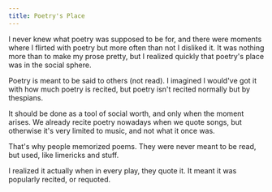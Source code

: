 ```yaml
---
title: Poetry's Place
---
```


I never knew what poetry was supposed to be for, and there were moments where I flirted with poetry but more often than not I disliked it. It was nothing more than to make my prose pretty, but I realized quickly that poetry's place was in the social sphere.

Poetry is meant to be said to others (not read). I imagined I would've got it with how much poetry is recited, but poetry isn't recited normally but by thespians. 

It should be done as a tool of social worth, and only when the moment arises. We already recite poetry nowadays when we quote songs, but otherwise it's very limited to music, and not what it once was.

That's why people memorized poems. They were never meant to be read, but used, like limericks and stuff.

I realized it actually when in every play, they quote it. It meant it was popularly recited, or requoted. 



